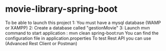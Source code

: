 # movie-library-spring-boot
To be able to launch this project
1: You must have a mysql database (WAMP or XAMPP)
2: Create a database called "gestionMovie"
3: Launch mvn command to start application : mvn clean spring-boot:run
You can find the configuration file in application.properties
To test Rest API you can use (Advanced Rest Client or Postman)
